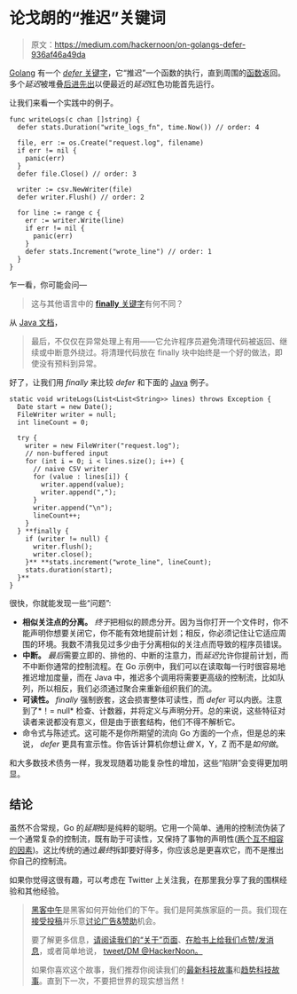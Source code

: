 # 论戈朗的“推迟”关键词

> 原文：<https://medium.com/hackernoon/on-golangs-defer-936af46a49da>

[Golang](https://golang.org/) 有一个 [*defer* 关键字](https://blog.golang.org/defer-panic-and-recover)，它“推迟”一个函数的执行，直到周围的[函数](https://hackernoon.com/tagged/function)返回。多个*延迟*被堆叠[后进先出](https://en.wikipedia.org/wiki/Stack_%28abstract_data_type%29)以便最近的*延迟*红色功能首先运行。

让我们来看一个实践中的例子。

```
func writeLogs(c chan []string) {
  defer stats.Duration("write_logs_fn", time.Now()) // order: 4

  file, err := os.Create("request.log", filename)
  if err != nil {
    panic(err)
  }
  defer file.Close() // order: 3

  writer := csv.NewWriter(file)
  defer writer.Flush() // order: 2

  for line := range c {
    err := writer.Write(line)
    if err != nil {
      panic(err)
    }
    defer stats.Increment("wrote_line") // order: 1
  }
}
```

乍一看，你可能会问—

> 这与其他语言中的 [**finally** 关键字](https://docs.oracle.com/javase/tutorial/essential/exceptions/finally.html)有何不同？

从 [Java 文档](https://docs.oracle.com/javase/tutorial/essential/exceptions/finally.html)，

> 最后，不仅仅在异常处理上有用——它允许程序员避免清理代码被返回、继续或中断意外绕过。将清理代码放在 finally 块中始终是一个好的做法，即使没有预料到异常。

好了，让我们用 *finally* 来比较 *defer* 和下面的 [Java](https://hackernoon.com/tagged/java) 例子。

```
static void writeLogs(List<List<String>> lines) throws Exception {
  Date start = new Date();
  FileWriter writer = null;
  int lineCount = 0;

  try {
    writer = new FileWriter("request.log");
    // non-buffered input
    for (int i = 0; i < lines.size(); i++) {
      // naive CSV writer
      for (value : lines[i]) {
        writer.append(value);
        writer.append(",");
      }
      writer.append("\n");
      lineCount++;
    }
  } **finally {
    if (writer != null) {
      writer.flush();
      writer.close();
    }** **stats.increment("wrote_line", lineCount);
    stats.duration(start);
  }**
}
```

很快，你就能发现一些“问题”:

*   **相似关注点的分离。** *终于*把相似的顾虑分开。因为当你打开一个文件时，你不能声明你想要关闭它，你不能有效地提前计划；相反，你必须记住让它适应周围的环境。我数不清我见过多少由于分离相似的关注点而导致的程序员错误。
*   **中断。** *最后*需要立即的、排他的、中断的注意力，而*延迟*允许你提前计划，而不中断你通常的控制流程。在 Go 示例中，我们可以在读取每一行时很容易地推迟增加度量，而在 Java 中，推迟多个调用将需要更高级的控制流，比如队列，所以相反，我们必须通过聚合来重新组织我们的流。
*   **可读性。** *finally* 强制嵌套，这会损害整体可读性，而 *defer* 可以内嵌。注意到了*！= null* 检查、计数器，并将定义与声明分开。总的来说，这些特征对读者来说都没有意义，但是由于嵌套结构，他们不得不解析它。
*   命令式与陈述式。这可能不是你所期望的流向 Go 方面的一个点，但是总的来说， *defer* 更具有宣示性。你告诉计算机你想让*做* X，Y，Z 而不是*如何做*。

和大多数技术债务一样，我发现随着功能复杂性的增加，这些“陷阱”会变得更加明显。

## 结论

虽然不合常规，Go 的*延期*却是纯粹的聪明。它用一个简单、通用的控制流伪装了一个通常复杂的控制流，既有助于可读性，又保持了事物的声明性([两个互不相容的因素](http://www.sandimetz.com/blog/2016/1/20/the-wrong-abstraction))。这比传统的通过*最终*拆卸要好得多，你应该总是更喜欢它，而不是推出你自己的控制流。

如果你觉得这很有趣，可以考虑在 Twitter 上关注我，在那里我分享了我的围棋经验和其他经验。

> [黑客中午](http://bit.ly/Hackernoon)是黑客如何开始他们的下午。我们是阿美族家庭的一员。我们现在[接受投稿](http://bit.ly/hackernoonsubmission)并乐意[讨论广告&赞助](mailto:partners@amipublications.com)机会。
> 
> 要了解更多信息，[请阅读我们的“关于”页面](https://goo.gl/4ofytp)、[在脸书上给我们点赞/发消息](http://bit.ly/HackernoonFB)，或者简单地说， [tweet/DM @HackerNoon。](https://goo.gl/k7XYbx)
> 
> 如果你喜欢这个故事，我们推荐你阅读我们的[最新科技故事](http://bit.ly/hackernoonlatestt)和[趋势科技故事](https://hackernoon.com/trending)。直到下一次，不要把世界的现实想当然！